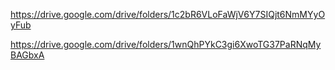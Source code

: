 https://drive.google.com/drive/folders/1c2bR6VLoFaWjV6Y7SIQjt6NmMYyOyFub


https://drive.google.com/drive/folders/1wnQhPYkC3gi6XwoTG37PaRNqMyBAGbxA
